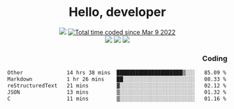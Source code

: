 # <div align='center' >Hello, developer</div>

<div align='center'>
  <a ><img src="https://img.shields.io/badge/dynamic/json?url=https%3A%2F%2Fapi.swo.moe%2Fstats%2Fgithub%2FFree-Aaron-Li&query=count&color=181717&label=GitHub&labelColor=282c34&logo=github&suffix=+follows&cacheSeconds=3600"></a>
  <a href="https://wakatime.com/@fe40087f-8eae-48dc-9950-ad0633db1591"><img src="https://wakatime.com/badge/user/fe40087f-8eae-48dc-9950-ad0633db1591.svg" alt="Total time coded since Mar 9 2022" /></a>
</div>
<div align='center'>
  <a><img src="https://img.shields.io/badge/Rookie-blue?style=plastic&logo=c&logoColor=blue&labelColor=F5B7DB"></a>
  <a><img src="https://img.shields.io/badge/Rookie-blue?style=plastic&logo=c%2B%2B&logoColor=blue&labelColor=F5B7DB"></a> 
  <a><img src="https://img.shields.io/badge/Rookie-blue?style=plastic&logo=python&logoColor=blue&labelColor=F5B7DB"></a> 
</div>

<div align='right'>
  <h3>Coding</h3>
</div>

<!--START_SECTION:waka-->

```txt
Other              14 hrs 38 mins  █████████████████████▒░░░   85.09 %
Markdown           1 hr 26 mins    ██░░░░░░░░░░░░░░░░░░░░░░░   08.33 %
reStructuredText   21 mins         ▓░░░░░░░░░░░░░░░░░░░░░░░░   02.12 %
JSON               13 mins         ▒░░░░░░░░░░░░░░░░░░░░░░░░   01.32 %
C                  11 mins         ▒░░░░░░░░░░░░░░░░░░░░░░░░   01.16 %
```

<!--END_SECTION:waka-->




